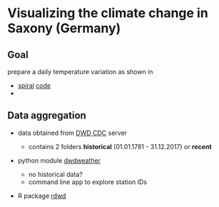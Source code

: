 # Visualizing the climate change in Saxony (Germany)


## Goal

prepare a daily temperature variation as shown in 
- [spiral](https://www.citylab.com/environment/2017/08/watch-the-worlds-temperatures-spiral-out-of-control/535779/) [code](https://gist.github.com/anttilipp/6b572512ef53cfc6bf949afdc8eb6720)
- 


## Data aggregation

- data obtained from [DWD CDC](ftp://ftp-cdc.dwd.de/pub/CDC/observations_germany/climate/daily/kl/) server

    + contains 2 folders __historical__ (01.01.1781 - 31.12.2017) or __recent__
	
- python module [dwdweather](https://github.com/marians/dwd-weather) 
  
    + no historical data?
    + command line app to explore station IDs
	
- R package [rdwd](https://cran.r-project.org/web/packages/rdwd/vignettes/rdwd.html)





